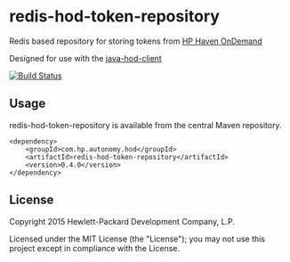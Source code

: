 # redis-hod-token-repository

Redis based repository for storing tokens from [HP Haven OnDemand](http://www.idolondemand.com)

Designed for use with the [java-hod-client](http://hpautonomy.github.io/java-hod-client)

[![Build Status](https://travis-ci.org/hpautonomy/redis-hod-token-repository.svg?branch=master)](https://travis-ci.org/hpautonomy/redis-hod-token-repository)

## Usage

redis-hod-token-repository is available from the central Maven repository.

    <dependency>
        <groupId>com.hp.autonomy.hod</groupId>
        <artifactId>redis-hod-token-repository</artifactId>
        <version>0.4.0</version>
    </dependency>

## License
Copyright 2015 Hewlett-Packard Development Company, L.P.

Licensed under the MIT License (the "License"); you may not use this project except in compliance with the License.
